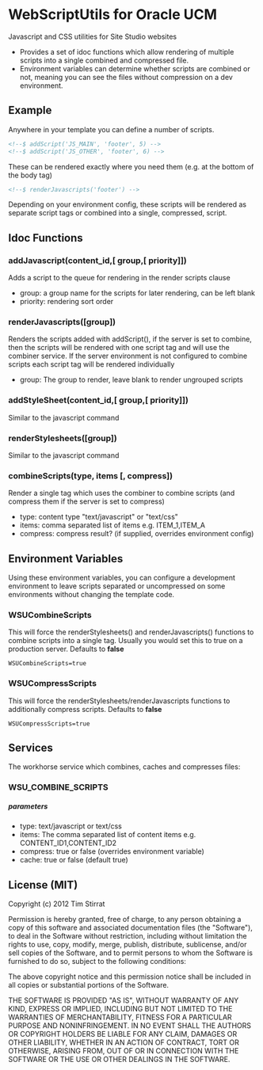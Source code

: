 WebScriptUtils for Oracle UCM
=============================

Javascript and CSS utilities for Site Studio websites

- Provides a set of idoc functions which allow rendering of multiple scripts into a single combined and compressed file.
- Environment variables can determine whether scripts are combined or not, meaning you can see the files without compression on a dev environment.

Example
-------
Anywhere in your template you can define a number of scripts.

```html
<!--$ addScript('JS_MAIN', 'footer', 5) -->
<!--$ addScript('JS_OTHER', 'footer', 6) -->
```

These can be rendered exactly where you need them (e.g. at the bottom of the body tag)

```html
<!--$ renderJavascripts('footer') -->
```

Depending on your environment config, these scripts will be rendered as separate script tags or combined into a single, compressed, script.

Idoc Functions
--------------

### addJavascript(content_id,[ group,[ priority]])

Adds a script to the queue for rendering in the render scripts clause
- group: a group name for the scripts for later rendering, can be left blank
- priority: rendering sort order

### renderJavascripts([group])

Renders the scripts added with addScript(), if the server is set to combine, then the scripts will be rendered with
one script tag and will use the combiner service. If the server environment is not configured to
combine scripts each script tag will be rendered individually
- group: The group to render, leave blank to render ungrouped scripts

### addStyleSheet(content_id,[ group,[ priority]])

Similar to the javascript command

### renderStylesheets([group])

Similar to the javascript command

### combineScripts(type, items [, compress])

Render a single tag which uses the combiner to combine scripts (and compress them if the server is set to compress)
- type: content type "text/javascript" or "text/css"
- items: comma separated list of items e.g. ITEM_1,ITEM_A
- compress: compress result? (if supplied, overrides environment config)

Environment Variables
---------------------
Using these environment variables, you can configure a development environment to leave scripts separated or uncompressed on some environments without changing the template code.

### WSUCombineScripts
This will force the renderStylesheets() and renderJavascripts() functions to combine scripts into a single tag. 
Usually you would set this to true on a production server. Defaults to **false**

`WSUCombineScripts=true`

### WSUCompressScripts

This will force the renderStylesheets/renderJavascripts functions to additionally compress scripts. Defaults to **false**

`WSUCompressScripts=true`

Services
--------
The workhorse service which combines, caches and compresses files:

### WSU_COMBINE_SCRIPTS
##### parameters
- type: text/javascript or text/css
- items: The comma separated list of content items e.g. CONTENT_ID1,CONTENT_ID2
- compress: true or false (overrides environment variable)
- cache: true or false (default true)

License (MIT)
-------------

Copyright (c) 2012 Tim Stirrat

Permission is hereby granted, free of charge, to any person obtaining a copy of this software and associated documentation files (the "Software"), to deal in the Software without restriction, including without limitation the rights to use, copy, modify, merge, publish, distribute, sublicense, and/or sell copies of the Software, and to permit persons to whom the Software is furnished to do so, subject to the following conditions:

The above copyright notice and this permission notice shall be included in all copies or substantial portions of the Software.

THE SOFTWARE IS PROVIDED "AS IS", WITHOUT WARRANTY OF ANY KIND, EXPRESS OR IMPLIED, INCLUDING BUT NOT LIMITED TO THE WARRANTIES OF MERCHANTABILITY, FITNESS FOR A PARTICULAR PURPOSE AND NONINFRINGEMENT. IN NO EVENT SHALL THE AUTHORS OR COPYRIGHT HOLDERS BE LIABLE FOR ANY CLAIM, DAMAGES OR OTHER LIABILITY, WHETHER IN AN ACTION OF CONTRACT, TORT OR OTHERWISE, ARISING FROM, OUT OF OR IN CONNECTION WITH THE SOFTWARE OR THE USE OR OTHER DEALINGS IN THE SOFTWARE.